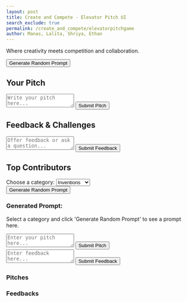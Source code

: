 ```yaml
---
layout: post 
title: Create and Compete - Elevator Pitch UI
search_exclude: true
permalink: /create_and_compete/elevatorpitchgame
author: Manas, Lalita, Shriya, Ethan
---
```





<p>Where creativity meets competition and collaboration.</p>
<button id="generate-prompt">Generate Random Prompt</button>
<div id="prompt-display"></div>

<section id="pitch-section">
    <h2>Your Pitch</h2>
    <textarea id="pitch-input" placeholder="Write your pitch here..."></textarea>
    <button id="submit-pitch">Submit Pitch</button>
    <div id="pitch-display"></div>
</section>

<section id="feedback-section">
    <h2>Feedback & Challenges</h2>
    <textarea id="feedback-input" placeholder="Offer feedback or ask a question..."></textarea>
    <button id="submit-feedback">Submit Feedback</button>
    <div id="feedback-display"></div>
</section>

<section id="leaderboard-section">
    <h2>Top Contributors</h2>
    <ul id="leaderboard"></ul>
</section>

<!-- Feedback Modal -->
<div id="feedback-modal" class="modal">
    <div class="modal-content">
        <span class="close-button">&times;</span>
        <h2>Feedback Submitted!</h2>
        <p>Your feedback has been submitted successfully.</p>
    </div>
</div>
<div>
    <!-- Dropdown to select a category -->
    <label for="category-select">Choose a category:</label>
    <select id="category-select">
        <option value="inventions">Inventions</option>
        <option value="stories">Stories</option>
        <option value="apps">Apps</option>
        <option value="businesses">Businesses</option>
    </select>
</div>

<div>
    <!-- Button to generate a prompt -->
    <button id="generate-prompt">Generate Random Prompt</button>
</div>

<div>
    <!-- Display for the generated prompt -->
    <h3>Generated Prompt:</h3>
    <p id="prompt-display">Select a category and click 'Generate Random Prompt' to see a prompt here.</p>
</div>

<div>
    <!-- Input for the pitch and submit button -->
    <textarea id="pitch-input" placeholder="Enter your pitch here..."></textarea>
    <button id="submit-pitch">Submit Pitch</button>
</div>

<div>
    <!-- Input for feedback and submit button -->
    <textarea id="feedback-input" placeholder="Enter feedback here..."></textarea>
    <button id="submit-feedback">Submit Feedback</button>
</div>

<div id="pitch-display">
    <!-- Display for all pitches -->
    <h3>Pitches</h3>
</div>

<div id="feedback-display">
    <!-- Display for all feedback -->
    <h3>Feedbacks</h3>
</div>

<!-- Feedback Modal (optional) -->
<div id="feedback-modal" style="display:none;">
    <div class="modal-content">
        <span class="close-button">&times;</span>
        <p>Thank you for your feedback!</p>
    </div>
</div>


<!-- Styles for modal -->
<style>
.modal {
    display: none;
    position: fixed;
    z-index: 1;
    left: 0;
    top: 0;
    width: 100%;
    height: 100%;
    overflow: auto;
    background-color: rgb(0,0,0);
    background-color: rgba(0,0,0,0.4);
}

.modal-content {
    background-color: #fefefe;
    margin: 15% auto;
    padding: 20px;
    border: 1px solid #888;
    width: 80%;
}

.close-button {
    color: #aaa;
    float: right;
    font-size: 28px;
    font-weight: bold;
}
</style>

<link rel="stylesheet" href="{{site.baseurl}}/navigation/create_and_compete/style.css">
<script src="{{site.baseurl}}/navigation/create_and_compete/script.js"></script>
